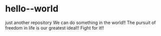 # hello--world
just another repository
We can do something in the world!!
The pursuit of freedom in life is our greatest ideal!!
Fight for it!!
